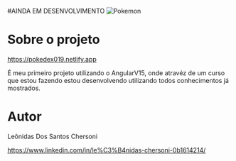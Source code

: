 
#AINDA EM DESENVOLVIMENTO
![Pokemon](https://github.com/leonidasc019/pokedex/src/logo.svg)
# Sobre o projeto

https://pokedex019.netlify.app

É meu primeiro projeto utilizando o AngularV15, onde atravéz de um curso que estou fazendo estou desenvolvendo utilizando todos conhecimentos já mostrados.

# Autor

Leônidas Dos Santos Chersoni

https://www.linkedin.com/in/le%C3%B4nidas-chersoni-0b1614214/

